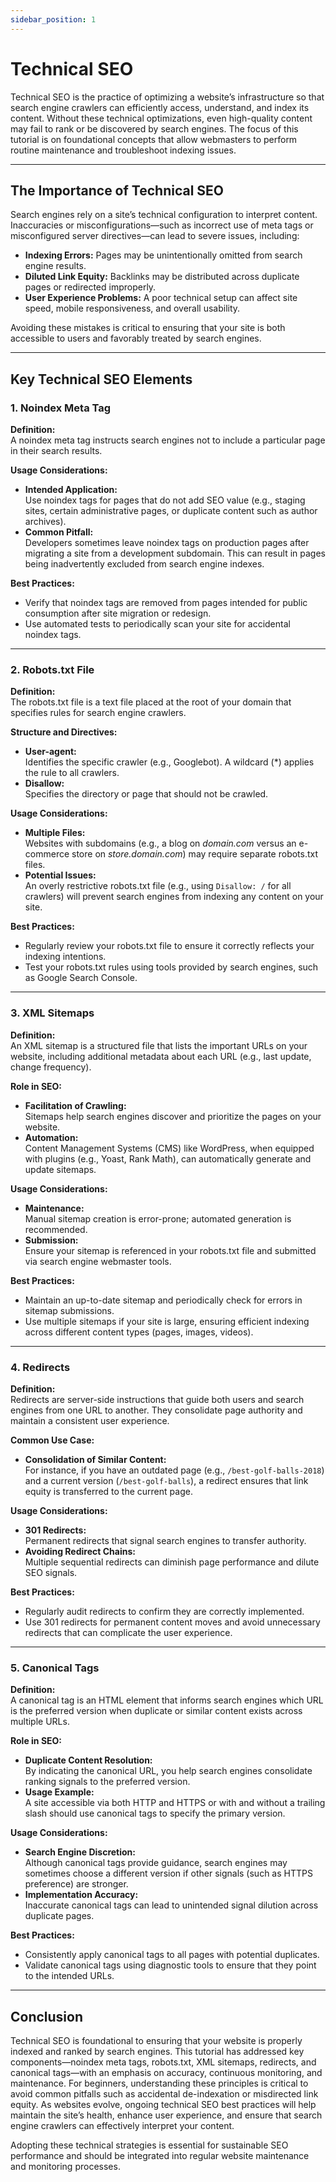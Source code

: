 ```yaml
---
sidebar_position: 1
---
```


# Technical SEO



Technical SEO is the practice of optimizing a website’s infrastructure so that search engine crawlers can efficiently access, understand, and index its content. Without these technical optimizations, even high-quality content may fail to rank or be discovered by search engines. The focus of this tutorial is on foundational concepts that allow webmasters to perform routine maintenance and troubleshoot indexing issues.

---

## The Importance of Technical SEO

Search engines rely on a site’s technical configuration to interpret content. Inaccuracies or misconfigurations—such as incorrect use of meta tags or misconfigured server directives—can lead to severe issues, including:

- **Indexing Errors:** Pages may be unintentionally omitted from search engine results.
- **Diluted Link Equity:** Backlinks may be distributed across duplicate pages or redirected improperly.
- **User Experience Problems:** A poor technical setup can affect site speed, mobile responsiveness, and overall usability.

Avoiding these mistakes is critical to ensuring that your site is both accessible to users and favorably treated by search engines.

---

## Key Technical SEO Elements

### 1. Noindex Meta Tag

**Definition:**  
A noindex meta tag instructs search engines not to include a particular page in their search results.

**Usage Considerations:**  
- **Intended Application:**  
  Use noindex tags for pages that do not add SEO value (e.g., staging sites, certain administrative pages, or duplicate content such as author archives).
- **Common Pitfall:**  
  Developers sometimes leave noindex tags on production pages after migrating a site from a development subdomain. This can result in pages being inadvertently excluded from search engine indexes.

**Best Practices:**  
- Verify that noindex tags are removed from pages intended for public consumption after site migration or redesign.
- Use automated tests to periodically scan your site for accidental noindex tags.

---

### 2. Robots.txt File

**Definition:**  
The robots.txt file is a text file placed at the root of your domain that specifies rules for search engine crawlers.

**Structure and Directives:**  
- **User-agent:**  
  Identifies the specific crawler (e.g., Googlebot). A wildcard (*) applies the rule to all crawlers.
- **Disallow:**  
  Specifies the directory or page that should not be crawled.

**Usage Considerations:**  
- **Multiple Files:**  
  Websites with subdomains (e.g., a blog on *domain.com* versus an e-commerce store on *store.domain.com*) may require separate robots.txt files.
- **Potential Issues:**  
  An overly restrictive robots.txt file (e.g., using `Disallow: /` for all crawlers) will prevent search engines from indexing any content on your site.

**Best Practices:**  
- Regularly review your robots.txt file to ensure it correctly reflects your indexing intentions.
- Test your robots.txt rules using tools provided by search engines, such as Google Search Console.

---

### 3. XML Sitemaps

**Definition:**  
An XML sitemap is a structured file that lists the important URLs on your website, including additional metadata about each URL (e.g., last update, change frequency).

**Role in SEO:**  
- **Facilitation of Crawling:**  
  Sitemaps help search engines discover and prioritize the pages on your website.
- **Automation:**  
  Content Management Systems (CMS) like WordPress, when equipped with plugins (e.g., Yoast, Rank Math), can automatically generate and update sitemaps.

**Usage Considerations:**  
- **Maintenance:**  
  Manual sitemap creation is error-prone; automated generation is recommended.
- **Submission:**  
  Ensure your sitemap is referenced in your robots.txt file and submitted via search engine webmaster tools.

**Best Practices:**  
- Maintain an up-to-date sitemap and periodically check for errors in sitemap submissions.
- Use multiple sitemaps if your site is large, ensuring efficient indexing across different content types (pages, images, videos).

---

### 4. Redirects

**Definition:**  
Redirects are server-side instructions that guide both users and search engines from one URL to another. They consolidate page authority and maintain a consistent user experience.

**Common Use Case:**  
- **Consolidation of Similar Content:**  
  For instance, if you have an outdated page (e.g., `/best-golf-balls-2018`) and a current version (`/best-golf-balls`), a redirect ensures that link equity is transferred to the current page.

**Usage Considerations:**  
- **301 Redirects:**  
  Permanent redirects that signal search engines to transfer authority.
- **Avoiding Redirect Chains:**  
  Multiple sequential redirects can diminish page performance and dilute SEO signals.

**Best Practices:**  
- Regularly audit redirects to confirm they are correctly implemented.
- Use 301 redirects for permanent content moves and avoid unnecessary redirects that can complicate the user experience.

---

### 5. Canonical Tags

**Definition:**  
A canonical tag is an HTML element that informs search engines which URL is the preferred version when duplicate or similar content exists across multiple URLs.

**Role in SEO:**  
- **Duplicate Content Resolution:**  
  By indicating the canonical URL, you help search engines consolidate ranking signals to the preferred version.
- **Usage Example:**  
  A site accessible via both HTTP and HTTPS or with and without a trailing slash should use canonical tags to specify the primary version.

**Usage Considerations:**  
- **Search Engine Discretion:**  
  Although canonical tags provide guidance, search engines may sometimes choose a different version if other signals (such as HTTPS preference) are stronger.
- **Implementation Accuracy:**  
  Inaccurate canonical tags can lead to unintended signal dilution across duplicate pages.

**Best Practices:**  
- Consistently apply canonical tags to all pages with potential duplicates.
- Validate canonical tags using diagnostic tools to ensure that they point to the intended URLs.

---

## Conclusion

Technical SEO is foundational to ensuring that your website is properly indexed and ranked by search engines. This tutorial has addressed key components—noindex meta tags, robots.txt, XML sitemaps, redirects, and canonical tags—with an emphasis on accuracy, continuous monitoring, and maintenance. For beginners, understanding these principles is critical to avoid common pitfalls such as accidental de-indexation or misdirected link equity. As websites evolve, ongoing technical SEO best practices will help maintain the site’s health, enhance user experience, and ensure that search engine crawlers can effectively interpret your content.

Adopting these technical strategies is essential for sustainable SEO performance and should be integrated into regular website maintenance and monitoring processes.